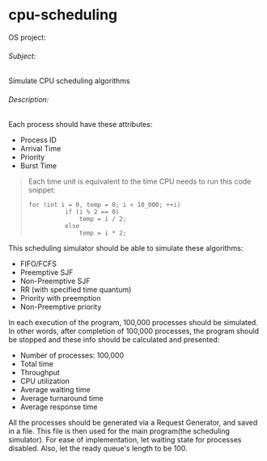 # cpu-scheduling

OS project:

###### Subject:

Simulate CPU scheduling algorithms

###### Description:

Each process should have these attributes:

- Process ID
- Arrival Time
- Priority
- Burst Time

> Each time unit is equivalent to the time CPU needs to run this code snippet:
> ```
> for (int i = 0, temp = 0; i < 10_000; ++i)
>			if (i % 2 == 0)
>				temp = i / 2;
>			else
>				temp = i * 2;
> ```

This scheduling simulator should be able to simulate these algorithms:

- FIFO/FCFS
- Preemptive SJF
- Non-Preemptive SJF
- RR (with specified time quantum)
- Priority with preemption
- Non-Preemptive priority

In each execution of the program, 100,000 processes should be simulated. In other words, after completion of 100,000 processes, the program should be stopped and these info should be calculated and presented:

- Number of processes: 100,000
- Total time
- Throughput
- CPU utilization
- Average waiting time
- Average turnaround time
- Average response time

All the processes should be generated via a Request Generator, and saved in a file. This file is then used for the main program(the scheduling simulator). For ease of implementation, let waiting state for processes disabled. Also, let the ready queue's length to be 100.

